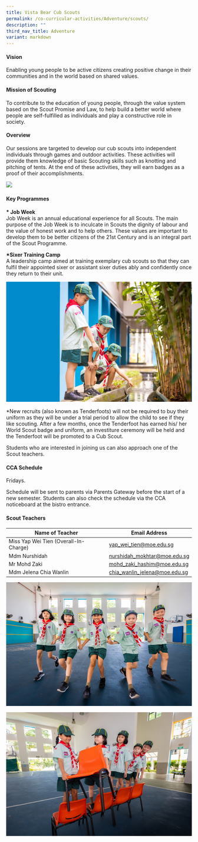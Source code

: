 ```yaml
---
title: Vista Bear Cub Scouts
permalink: /co-curricular-activities/Adventure/scouts/
description: ""
third_nav_title: Adventure
variant: markdown
---
```

#### Vision
Enabling young people to be active citizens creating positive change in their communities and in the world based on shared values.

#### Mission of Scouting
To contribute to the education of young people, through the value system based on the Scout Promise and Law, to help build a better world where people are self-fulfilled as individuals and play a constructive role in society.

#### Overview
Our sessions are targeted to develop our cub scouts into independent individuals through games and outdoor activities. These activities will provide them knowledge of basic Scouting skills such as knotting and pitching of tents. At the end of these activities, they will earn badges as a proof of their accomplishments.

![](/images/CCA/Adventure/scouts-game.jpg)

#### Key Programmes

**\* Job Week**<br>
Job Week is an annual educational experience for all Scouts. The main purpose of the Job Week is to inculcate in Scouts the dignity of labour and the value of honest work and to help others. These values are important to develop them to be better citizens of the 21st Century and is an integral part of the Scout Programme.

**\*Sixer Training Camp**<br>
A leadership camp aimed at training exemplary cub scouts so that they can fulfil their appointed sixer or assistant sixer duties ably and confidently once they return to their unit.

![](/images/CCA/Adventure/scouts-adventure.jpg)

 *New recruits (also known as Tenderfoots) will not be required to buy their uniform as they will be under a trial period to allow the child to see if they like scouting. After a few months, once the Tenderfoot has earned his/ her World Scout badge and uniform, an investiture ceremony will be held and the Tenderfoot will be promoted to a Cub Scout.
 
 Students who are interested in joining us can also&nbsp;approach one of the Scout teachers.

####  CCA Schedule

 
Fridays.

Schedule will be sent to parents via Parents Gateway before the start of a new semester. Students can also check the schedule via the CCA noticeboard at the bistro entrance.

#### Scout Teachers

| Name of Teacher | Email Address |
|---|---|
| Miss Yap Wei Tien (Overall-In-Charge) |[yap_wei_tien@moe.edu.sg](mailto:yap_wei_tien@moe.edu.sg)|
| Mdm  Nurshidah  |[nurshidah_mokhtar@moe.edu.sg](mailto:nurshidah_mokhtar@moe.edu.sg)|
| Mr Mohd Zaki |[mohd_zaki_hashim@moe.edu.sg](mailto:mohd_zaki_hashim@moe.edu.sg)|
| Mdm Jelena Chia Wanlin |[chia_wanlin_jelena@moe.edu.sg](mailto:chia_wanlin_jelena@moe.edu.sg)|


![](/images/CCA/Adventure/scouts-run.jpg)

![](/images/CCA/Adventure/scouts-chair.jpg)